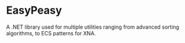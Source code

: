 # EasyPeasy
A .NET library used for multiple utilities ranging from advanced sorting algorithms, to ECS patterns for XNA. 

